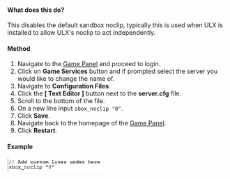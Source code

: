 #### What does this do?
This disables the default sandbox noclip, typically this is used when ULX is installed to allow ULX's noclip to act independently.

#### Method
1. Navigate to the [Game Panel](https://gamepanel.hexanenetworks.com) and proceed to login.
2. Click on **Game Services** button and if prompted select the server you would like to change the name of.
3. Navigate to **Configuration Files**.
4. Click the **[ Text Editor ]** button next to the **server.cfg** file.
5. Scroll to the bottom of the file.
6. On a new line input ``sbox_noclip "0"``.
7. Click **Save**.
8. Navigate back to the homepage of the [Game Panel](https://gamepanel.hexanenetworks.com).
9. Click **Restart**.

#### Example
![Sbox_Noclip Example](https://raw.githubusercontent.com/HexaneNetworks/help-assets/master/assets/png/sbox_noclip.png)